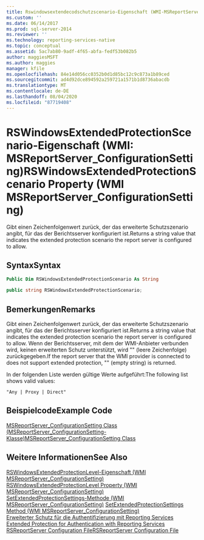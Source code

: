 ```yaml
---
title: Rswindowsextendecodschutzscenario-Eigenschaft (WMI-MSReportServer_ConfigurationSetting) | Microsoft-Dokumentation
ms.custom: ''
ms.date: 06/14/2017
ms.prod: sql-server-2014
ms.reviewer: ''
ms.technology: reporting-services-native
ms.topic: conceptual
ms.assetid: 5ac7ab80-9adf-4f65-abfa-fedf53b082b5
author: maggiesMSFT
ms.author: maggies
manager: kfile
ms.openlocfilehash: 84e14d056cc0352b0d1d85bc12c9c873a1b89ced
ms.sourcegitcommit: ad4d92dce894592a259721a1571b1d8736abacdb
ms.translationtype: MT
ms.contentlocale: de-DE
ms.lasthandoff: 08/04/2020
ms.locfileid: "87719408"
---
```

# <a name="rswindowsextendedprotectionscenario-property-wmi-msreportserver_configurationsetting"></a><span data-ttu-id="45db0-102">RSWindowsExtendedProtectionScenario-Eigenschaft (WMI: MSReportServer_ConfigurationSetting)</span><span class="sxs-lookup"><span data-stu-id="45db0-102">RSWindowsExtendedProtectionScenario Property (WMI MSReportServer_ConfigurationSetting)</span></span>
  <span data-ttu-id="45db0-103">Gibt einen Zeichenfolgenwert zurück, der das erweiterte Schutzszenario angibt, für das der Berichtsserver konfiguriert ist.</span><span class="sxs-lookup"><span data-stu-id="45db0-103">Returns a string value that indicates the extended protection scenario the report server is configured to allow.</span></span>  
  
## <a name="syntax"></a><span data-ttu-id="45db0-104">Syntax</span><span class="sxs-lookup"><span data-stu-id="45db0-104">Syntax</span></span>  
  
```vb  
Public Dim RSWindowsExtendedProtectionScenario As String  
```  
  
```csharp  
public string RSWindowsExtendedProtectionScenario;  
```  
  
## <a name="remarks"></a><span data-ttu-id="45db0-105">Bemerkungen</span><span class="sxs-lookup"><span data-stu-id="45db0-105">Remarks</span></span>  
 <span data-ttu-id="45db0-106">Gibt einen Zeichenfolgenwert zurück, der das erweiterte Schutzszenario angibt, für das der Berichtsserver konfiguriert ist.</span><span class="sxs-lookup"><span data-stu-id="45db0-106">Returns a string value that indicates the extended protection scenario the report server is configured to allow.</span></span> <span data-ttu-id="45db0-107">Wenn der Berichtsserver, mit dem der WMI-Anbieter verbunden wird, keinen erweiterten Schutz unterstützt, wird "" (leere Zeichenfolge) zurückgegeben.</span><span class="sxs-lookup"><span data-stu-id="45db0-107">If the report server that the WMI provider is connected to does not support extended protection, "" (empty string) is returned.</span></span>  
  
 <span data-ttu-id="45db0-108">In der folgenden Liste werden gültige Werte aufgeführt:</span><span class="sxs-lookup"><span data-stu-id="45db0-108">The following list shows valid values:</span></span>  
  
 `"Any | Proxy | Direct"`  
  
## <a name="example-code"></a><span data-ttu-id="45db0-109">Beispielcode</span><span class="sxs-lookup"><span data-stu-id="45db0-109">Example Code</span></span>  
 [<span data-ttu-id="45db0-110">MSReportServer_ConfigurationSetting Class (MSReportServer_ConfigurationSetting-Klasse)</span><span class="sxs-lookup"><span data-stu-id="45db0-110">MSReportServer_ConfigurationSetting Class</span></span>](msreportserver-configurationsetting-class.md)  
  
## <a name="see-also"></a><span data-ttu-id="45db0-111">Weitere Informationen</span><span class="sxs-lookup"><span data-stu-id="45db0-111">See Also</span></span>  
 <span data-ttu-id="45db0-112">[RSWindowsExtendedProtectionLevel-Eigenschaft &#40;WMI MSReportServer_ConfigurationSetting&#41;](rswindowsextendedprotectionlevel-property.md) </span><span class="sxs-lookup"><span data-stu-id="45db0-112">[RSWindowsExtendedProtectionLevel Property &#40;WMI MSReportServer_ConfigurationSetting&#41;](rswindowsextendedprotectionlevel-property.md) </span></span>  
 <span data-ttu-id="45db0-113">[SetExtendedProtectionSettings-Methode (WMI MSReportServer_ConfigurationSetting)](configurationsetting-method-setextendedprotectionsettings.md) </span><span class="sxs-lookup"><span data-stu-id="45db0-113">[SetExtendedProtectionSettings Method &#40;WMI MSReportServer_ConfigurationSetting&#41;](configurationsetting-method-setextendedprotectionsettings.md) </span></span>  
 <span data-ttu-id="45db0-114">[Erweiterter Schutz für die Authentifizierung mit Reporting Services](../security/extended-protection-for-authentication-with-reporting-services.md) </span><span class="sxs-lookup"><span data-stu-id="45db0-114">[Extended Protection for Authentication with Reporting Services](../security/extended-protection-for-authentication-with-reporting-services.md) </span></span>  
 [<span data-ttu-id="45db0-115">RSReportServer Configuration File</span><span class="sxs-lookup"><span data-stu-id="45db0-115">RSReportServer Configuration File</span></span>](../report-server/rsreportserver-config-configuration-file.md)  
  
  
